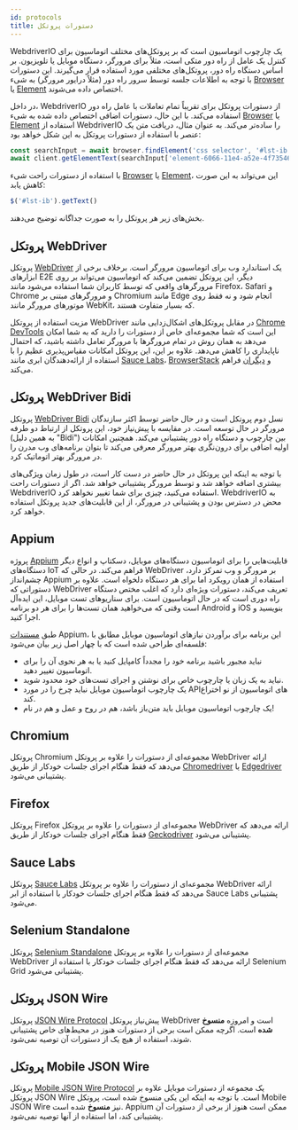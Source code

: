 ```yaml
---
id: protocols
title: دستورات پروتکل
---
```


WebdriverIO یک چارچوب اتوماسیون است که بر پروتکل‌های مختلف اتوماسیون برای کنترل یک عامل از راه دور متکی است، مثلاً برای مرورگر، دستگاه موبایل یا تلویزیون. بر اساس دستگاه راه دور، پروتکل‌های مختلفی مورد استفاده قرار می‌گیرند. این دستورات با توجه به اطلاعات جلسه توسط سرور راه دور (مثلاً درایور مرورگر) به شیء [Browser](/docs/api/browser) یا [Element](/docs/api/element) اختصاص داده می‌شوند.

در داخل، WebdriverIO از دستورات پروتکل برای تقریباً تمام تعاملات با عامل راه دور استفاده می‌کند. با این حال، دستورات اضافی اختصاص داده شده به شیء [Browser](/docs/api/browser) یا [Element](/docs/api/element) استفاده از WebdriverIO را ساده‌تر می‌کند. به عنوان مثال، دریافت متن یک عنصر با استفاده از دستورات پروتکل به این شکل خواهد بود:

```js
const searchInput = await browser.findElement('css selector', '#lst-ib')
await client.getElementText(searchInput['element-6066-11e4-a52e-4f735466cecf'])
```

با استفاده از دستورات راحت شیء [Browser](/docs/api/browser) یا [Element](/docs/api/element)، این می‌تواند به این صورت کاهش یابد:

```js
$('#lst-ib').getText()
```

بخش‌های زیر هر پروتکل را به صورت جداگانه توضیح می‌دهند.

## پروتکل WebDriver

پروتکل [WebDriver](https://w3c.github.io/webdriver/#elements) یک استاندارد وب برای اتوماسیون مرورگر است. برخلاف برخی از ابزارهای E2E دیگر، این پروتکل تضمین می‌کند که اتوماسیون می‌تواند بر روی مرورگرهای واقعی که توسط کاربران شما استفاده می‌شود مانند Firefox، Safari و Chrome و مرورگرهای مبتنی بر Chromium مانند Edge انجام شود و نه فقط روی موتورهای مرورگر مانند WebKit، که بسیار متفاوت هستند.

مزیت استفاده از پروتکل WebDriver در مقابل پروتکل‌های اشکال‌زدایی مانند [Chrome DevTools](https://w3c.github.io/webdriver/#elements) این است که شما مجموعه‌ای خاص از دستورات را دارید که به شما امکان می‌دهد به همان روش در تمام مرورگرها با مرورگر تعامل داشته باشید، که احتمال ناپایداری را کاهش می‌دهد. علاوه بر این، این پروتکل امکانات مقیاس‌پذیری عظیم را با استفاده از ارائه‌دهندگان ابری مانند [Sauce Labs](https://saucelabs.com/)، [BrowserStack](https://www.browserstack.com/) و [دیگران](https://github.com/christian-bromann/awesome-selenium#cloud-services) فراهم می‌کند.

## پروتکل WebDriver Bidi

پروتکل [WebDriver Bidi](https://w3c.github.io/webdriver-bidi/) نسل دوم پروتکل است و در حال حاضر توسط اکثر سازندگان مرورگر در حال توسعه است. در مقایسه با پیش‌نیاز خود، این پروتکل از ارتباط دو طرفه (به همین دلیل "Bidi") بین چارچوب و دستگاه راه دور پشتیبانی می‌کند. همچنین امکانات اولیه اضافی برای درون‌نگری بهتر مرورگر معرفی می‌کند تا بتوان برنامه‌های وب مدرن را در مرورگر بهتر اتوماتیک کرد.

با توجه به اینکه این پروتکل در حال حاضر در دست کار است، در طول زمان ویژگی‌های بیشتری اضافه خواهد شد و توسط مرورگر پشتیبانی خواهد شد. اگر از دستورات راحت WebdriverIO استفاده می‌کنید، چیزی برای شما تغییر نخواهد کرد. WebdriverIO به محض در دسترس بودن و پشتیبانی در مرورگر، از این قابلیت‌های جدید پروتکل استفاده خواهد کرد.

## Appium

پروژه [Appium](https://appium.io/) قابلیت‌هایی را برای اتوماسیون دستگاه‌های موبایل، دسکتاپ و انواع دیگر دستگاه‌های IoT فراهم می‌کند. در حالی که WebDriver بر مرورگر و وب تمرکز دارد، چشم‌انداز Appium استفاده از همان رویکرد اما برای هر دستگاه دلخواه است. علاوه بر دستوراتی که WebDriver تعریف می‌کند، دستورات ویژه‌ای دارد که اغلب مختص دستگاه راه دوری است که در حال اتوماسیون است. برای سناریوهای تست موبایل، این ایده‌آل است وقتی که می‌خواهید همان تست‌ها را برای هر دو برنامه Android و iOS بنویسید و اجرا کنید.

طبق [مستندات](https://appium.github.io/appium.io/docs/en/about-appium/intro/?lang=en) Appium، این برنامه برای برآوردن نیازهای اتوماسیون موبایل مطابق با فلسفه‌ای طراحی شده است که با چهار اصل زیر بیان می‌شود:

- نباید مجبور باشید برنامه خود را مجدداً کامپایل کنید یا به هر نحوی آن را برای اتوماسیون تغییر دهید.
- نباید به یک زبان یا چارچوب خاص برای نوشتن و اجرای تست‌های خود محدود شوید.
- یک چارچوب اتوماسیون موبایل نباید چرخ را در مورد APIهای اتوماسیون از نو اختراع کند.
- یک چارچوب اتوماسیون موبایل باید متن‌باز باشد، هم در روح و عمل و هم در نام!

## Chromium

پروتکل Chromium مجموعه‌ای از دستورات را علاوه بر پروتکل WebDriver ارائه می‌دهد که فقط هنگام اجرای جلسات خودکار از طریق [Chromedriver](https://chromedriver.chromium.org/chromedriver-canary) یا [Edgedriver](https://developer.microsoft.com/fr-fr/microsoft-edge/tools/webdriver) پشتیبانی می‌شود.

## Firefox

پروتکل Firefox مجموعه‌ای از دستورات را علاوه بر پروتکل WebDriver ارائه می‌دهد که فقط هنگام اجرای جلسات خودکار از طریق [Geckodriver](https://github.com/mozilla/geckodriver) پشتیبانی می‌شود.

## Sauce Labs

پروتکل [Sauce Labs](https://saucelabs.com/) مجموعه‌ای از دستورات را علاوه بر پروتکل WebDriver ارائه می‌دهد که فقط هنگام اجرای جلسات خودکار با استفاده از ابر Sauce Labs پشتیبانی می‌شود.

## Selenium Standalone

پروتکل [Selenium Standalone](https://www.selenium.dev/documentation/grid/advanced_features/endpoints/) مجموعه‌ای از دستورات را علاوه بر پروتکل WebDriver ارائه می‌دهد که فقط هنگام اجرای جلسات خودکار با استفاده از Selenium Grid پشتیبانی می‌شود.

## پروتکل JSON Wire

پروتکل [JSON Wire Protocol](https://www.selenium.dev/documentation/legacy/json_wire_protocol/) پیش‌نیاز پروتکل WebDriver است و امروزه __منسوخ شده__ است. اگرچه ممکن است برخی از دستورات هنوز در محیط‌های خاص پشتیبانی شوند، استفاده از هیچ یک از دستورات آن توصیه نمی‌شود.

## پروتکل Mobile JSON Wire

پروتکل [Mobile JSON Wire Protocol](https://github.com/SeleniumHQ/mobile-spec/blob/master/spec-draft.md) یک مجموعه از دستورات موبایل علاوه بر پروتکل JSON Wire است. با توجه به اینکه این یکی منسوخ شده است، پروتکل Mobile JSON Wire نیز __منسوخ__ شده است. Appium ممکن است هنوز از برخی از دستورات آن پشتیبانی کند، اما استفاده از آنها توصیه نمی‌شود.